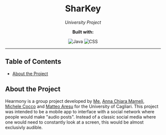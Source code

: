 <h1 align="center">SharKey</h1>

<p align="center">
  <em>University Project</em>
</p>

<p align="center">
  <strong>Built with:</strong>
</p>

<p align="center">
  <img src="https://img.shields.io/badge/Java-ED8B00?style=for-the-badge&logo=openjdk&logoColor=white" alt="Java">
  <img src="https://img.shields.io/badge/CSS3-1572B6?style=for-the-badge&logo=css3&logoColor=white" alt="CSS">
</p>

---

## Table of Contents

- [About the Project](#about-the-project)

## About the Project

Hearmony is a group project developed by [Me](https://github.com/alesmag), [Anna Chiara Mameli](https://github.com/Pandanna), [Michele Cocco](https://github.com/Scoccc) and [Matteo Aresu](https://github.com/SaveAres) for the University of Cagliari. 
This project was intended to be a mobile app to interface with a social network where people would make "audio posts". 
Instead of a classic social media where one would need to constantly look at a screen, this would be almost exclusivly audible.
